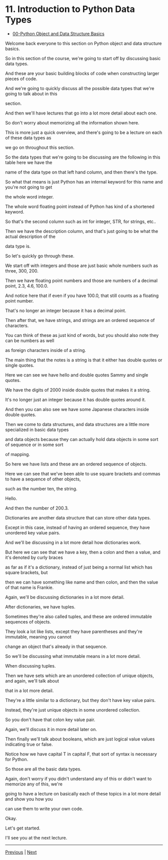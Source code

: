 #  11. Introduction to Python Data Types

-   [00-Python Object and Data Structure Basics](https://docs.google.com/presentation/d/1lMiOnSVp1dbTOOLMXJXqDyUJz5-k7n-rVPgQtMj7wcA/edit#slide=id.g2586a91ea0_0_101)

Welcome back everyone to this section on Python object and data structure basics.

So in this section of the course, we're going to start off by discussing basic data types.

And these are your basic building blocks of code when constructing larger pieces of code.

And we're going to quickly discuss all the possible data types that we're going to talk about in this

section.

And then we'll have lectures that go into a lot more detail about each one.

So don't worry about memorizing all the information shown here.

This is more just a quick overview, and there's going to be a lecture on each of these data types as

we go on throughout this section.

So the data types that we're going to be discussing are the following in this table here we have the

name of the data type on that left hand column, and then there's the type.

So what that means is just Python has an internal keyword for this name and you're not going to get

the whole word integer.

The whole word floating point instead of Python has kind of a shortened keyword.

So that's the second column such as int for integer, STR, for strings, etc..

Then we have the description column, and that's just going to be what the actual description of the

data type is.

So let's quickly go through these.

We start off with integers and those are just basic whole numbers such as three, 300, 200.

Then we have floating point numbers and those are numbers of a decimal point, 2.3, 4.6, 100.0.

And notice here that if even if you have 100.0, that still counts as a floating point number.

That's no longer an integer because it has a decimal point.

Then after that, we have strings, and strings are an ordered sequence of characters.

You can think of these as just kind of words, but you should also note they can be numbers as well

as foreign characters inside of a string.

The main thing that the notes is a string is that it either has double quotes or single quotes.

Here we can see we have hello and double quotes Sammy and single quotes.

We have the digits of 2000 inside double quotes that makes it a string.

It's no longer just an integer because it has double quotes around it.

And then you can also see we have some Japanese characters inside double quotes.

Then we come to data structures, and data structures are a little more specialized in basic data types

and data objects because they can actually hold data objects in some sort of sequence or in some sort

of mapping.

So here we have lists and these are an ordered sequence of objects.

Here we can see that we've been able to use square brackets and commas to have a sequence of other objects,

such as the number ten, the string.

Hello.

And then the number of 200.3.

Dictionaries are another data structure that can store other data types.

Except in this case, instead of having an ordered sequence, they have unordered key value pairs.

And we'll be discussing in a lot more detail how dictionaries work.

But here we can see that we have a key, then a colon and then a value, and it's denoted by curly braces

as far as if it's a dictionary, instead of just being a normal list which has square brackets, but

then we can have something like name and then colon, and then the value of that name is Frankie.

Again, we'll be discussing dictionaries in a lot more detail.

After dictionaries, we have tuples.

Sometimes they're also called tuples, and these are ordered immutable sequences of objects.

They look a lot like lists, except they have parentheses and they're immutable, meaning you cannot

change an object that's already in that sequence.

So we'll be discussing what immutable means in a lot more detail.

When discussing tuples.

Then we have sets which are an unordered collection of unique objects, and again, we'll talk about

that in a lot more detail.

They're a little similar to a dictionary, but they don't have key value pairs.

Instead, they're just unique objects in some unordered collection.

So you don't have that colon key value pair.

Again, we'll discuss it in more detail later on.

Then finally we'll talk about booleans, which are just logical value values indicating true or false.

Notice how we have capital T in capital F, that sort of syntax is necessary for Python.

So those are all the basic data types.

Again, don't worry if you didn't understand any of this or didn't want to memorize any of this, we're

going to have a lecture on basically each of these topics in a lot more detail and show you how you

can use them to write your own code.

Okay.

Let's get started.

I'll see you at the next lecture.



---
[Previous](./10_Git-and-Github-Overview-(Optional).md) | [Next](.)


